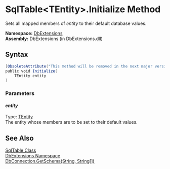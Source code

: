 SqlTable&lt;TEntity>.Initialize Method
======================================
Sets all mapped members of *entity* to their default database values.

**Namespace:** [DbExtensions][1]  
**Assembly:** DbExtensions (in DbExtensions.dll)

Syntax
------

```csharp
[ObsoleteAttribute("This method will be removed in the next major version.")]
public void Initialize(
	TEntity entity
)
```

### Parameters

#### *entity*
Type: [TEntity][2]  
The entity whose members are to be set to their default values.


See Also
--------
[SqlTable<TEntity> Class][2]  
[DbExtensions Namespace][1]  
[DbConnection.GetSchema(String, String[])][3]  

[1]: ../README.md
[2]: README.md
[3]: http://msdn.microsoft.com/en-us/library/y53he2tz